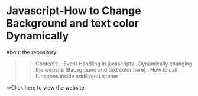 # Javascript-How to Change Background and text color Dynamically
About the repository: 
>>Contents:
. Event Handling in javascripts
. Dynamically changing the website (Background and text color here)
. How to call funcitons inside addEventListener


=>Click here to view the website: 
